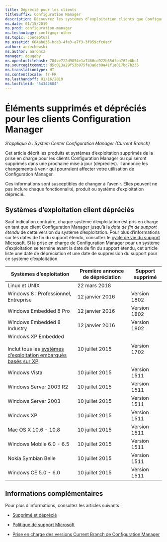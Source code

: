 ```yaml
---
title: Déprécié pour les clients
titleSuffix: Configuration Manager
description: Découvrez les systèmes d’exploitation clients que Configuration Manager ne prend plus en charge.
ms.date: 01/15/2019
ms.prod: configuration-manager
ms.technology: configmgr-other
ms.topic: conceptual
ms.assetid: 604ab835-bce3-4fe3-a7f3-3f059cfc0ecf
author: aczechowski
ms.author: aaroncz
manager: dougeby
ms.openlocfilehash: 784ce722d9854e1a7466cd922b65dfba762e8bc1
ms.sourcegitcommit: d5c013a29f53b975fe3a6cb0a41f1e817bd7b235
ms.translationtype: HT
ms.contentlocale: fr-FR
ms.lasthandoff: 01/16/2019
ms.locfileid: "54342684"
---
```

# <a name="removed-and-deprecated-items-for-configuration-manager-clients"></a>Éléments supprimés et dépréciés pour les clients Configuration Manager

*S’applique à : System Center Configuration Manager (Current Branch)*

Cet article décrit les produits et systèmes d’exploitation supprimés de la prise en charge pour les clients Configuration Manager ou qui seront supprimés dans une prochaine mise à jour (dépréciés). Il annonce les changements à venir qui pourraient affecter votre utilisation de Configuration Manager.  

Ces informations sont susceptibles de changer à l’avenir. Elles peuvent ne pas inclure chaque fonctionnalité, produit ou système d’exploitation déprécié.  


## <a name="deprecated-client-operating-systems"></a>Systèmes d’exploitation client dépréciés  

Sauf indication contraire, chaque système d’exploitation est pris en charge en tant que client Configuration Manager jusqu’à la *date de fin de support étendu* de cette version du système d’exploitation. Pour plus d’informations sur les dates de fin du support étendu, consultez le [cycle de vie du support Microsoft](https://support.microsoft.com/lifecycle). Si la prise en charge de Configuration Manager pour un système d’exploitation se termine avant la date de fin du support étendu, cet article liste une date de dépréciation et une date de suppression du support pour ce système d’exploitation.  

|**Systèmes d’exploitation**|**Première annonce de dépréciation**|**Support supprimé**|  
|-|-|-|
|Linux et UNIX|22 mars 2018||
|Windows 8 : Professionnel, Entreprise|12 janvier 2016|Version 1802|
|Windows Embedded 8 Pro|12 janvier 2016|Version 1802|
|Windows Embedded 8 Industry|12 janvier 2016|Version 1802|
|Windows XP Embedded <br><br> Inclut tous les [systèmes d’exploitation embarqués basés sur XP](/sccm/core/plan-design/configs/supported-operating-systems-for-clients-and-devices#windows-embedded-computers).|10 juillet 2015|Version 1702| 
|Windows Vista|10 juillet 2015|Version 1511| 
|Windows Server 2003 R2|10 juillet 2015|Version 1511|
|Windows Server 2003|10 juillet 2015|Version 1511|   
|Windows XP|10 juillet 2015|Version 1511|  
|Mac OS X 10.6 - 10.8|10 juillet 2015|Version 1511|  
|Windows Mobile 6.0 - 6.5|10 juillet 2015|Version 1511|  
|Nokia Symbian Belle|10 juillet 2015|Version 1511|  
|Windows CE 5.0 - 6.0|10 juillet 2015|Version 1511|  



## <a name="more-information"></a>Informations complémentaires

Pour plus d’informations, consultez les articles suivants :

- [Supprimé et déprécié](/sccm/core/plan-design/changes/deprecated/removed-and-deprecated)  

- [Politique de support Microsoft](https://support.microsoft.com/lifecycle)  

- [Prise en charge des versions Current Branch de Configuration Manager](/sccm/core/servers/manage/current-branch-versions-supported)  
